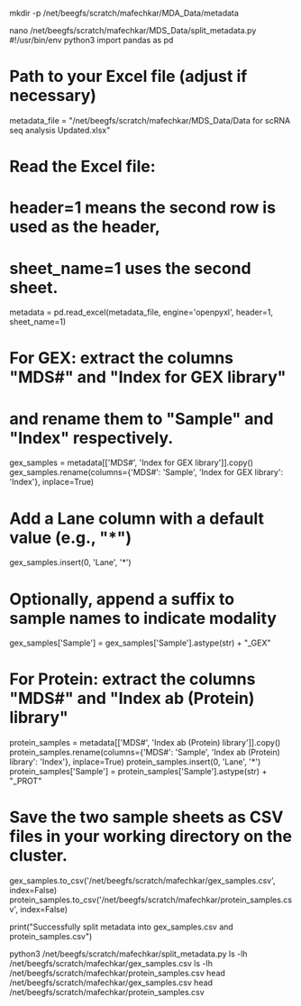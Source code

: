 mkdir -p /net/beegfs/scratch/mafechkar/MDA_Data/metadata


nano /net/beegfs/scratch/mafechkar/MDS_Data/split_metadata.py
#!/usr/bin/env python3
import pandas as pd

# Path to your Excel file (adjust if necessary)
metadata_file = "/net/beegfs/scratch/mafechkar/MDS_Data/Data for scRNA seq analysis Updated.xlsx"

# Read the Excel file:
# header=1 means the second row is used as the header,
# sheet_name=1 uses the second sheet.
metadata = pd.read_excel(metadata_file, engine='openpyxl', header=1, sheet_name=1)

# For GEX: extract the columns "MDS#" and "Index for GEX library"
# and rename them to "Sample" and "Index" respectively.
gex_samples = metadata[['MDS#', 'Index for GEX library']].copy()
gex_samples.rename(columns={'MDS#': 'Sample', 'Index for GEX library': 'Index'}, inplace=True)
# Add a Lane column with a default value (e.g., "*")
gex_samples.insert(0, 'Lane', '*')
# Optionally, append a suffix to sample names to indicate modality
gex_samples['Sample'] = gex_samples['Sample'].astype(str) + "_GEX"

# For Protein: extract the columns "MDS#" and "Index ab (Protein) library"
protein_samples = metadata[['MDS#', 'Index ab (Protein) library']].copy()
protein_samples.rename(columns={'MDS#': 'Sample', 'Index ab (Protein) library': 'Index'}, inplace=True)
protein_samples.insert(0, 'Lane', '*')
protein_samples['Sample'] = protein_samples['Sample'].astype(str) + "_PROT"

# Save the two sample sheets as CSV files in your working directory on the cluster.
gex_samples.to_csv('/net/beegfs/scratch/mafechkar/gex_samples.csv', index=False)
protein_samples.to_csv('/net/beegfs/scratch/mafechkar/protein_samples.csv', index=False)

print("Successfully split metadata into gex_samples.csv and protein_samples.csv")


python3 /net/beegfs/scratch/mafechkar/split_metadata.py
ls -lh /net/beegfs/scratch/mafechkar/gex_samples.csv
ls -lh /net/beegfs/scratch/mafechkar/protein_samples.csv
head /net/beegfs/scratch/mafechkar/gex_samples.csv
head /net/beegfs/scratch/mafechkar/protein_samples.csv


